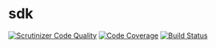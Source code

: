 # sdk

[![Scrutinizer Code Quality](https://scrutinizer-ci.com/g/bavix/sdk/badges/quality-score.png?b=master)](https://scrutinizer-ci.com/g/bavix/sdk/?branch=master)
[![Code Coverage](https://scrutinizer-ci.com/g/bavix/sdk/badges/coverage.png?b=master)](https://scrutinizer-ci.com/g/bavix/sdk/?branch=master)
[![Build Status](https://scrutinizer-ci.com/g/bavix/sdk/badges/build.png?b=master)](https://scrutinizer-ci.com/g/bavix/sdk/build-status/master)
